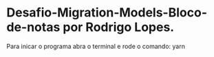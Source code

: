 # Desafio-Migration-Models-Bloco-de-notas por Rodrigo Lopes.
Para inicar o programa abra o terminal e rode o comando: yarn
